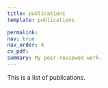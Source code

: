 ```yaml
---
title: publications 
template: publications

permalink:
nav: true
nav_order: 4
cv_pdf: 
summary: My peer-reviewed work. 
---
```

This is a list of publications.
